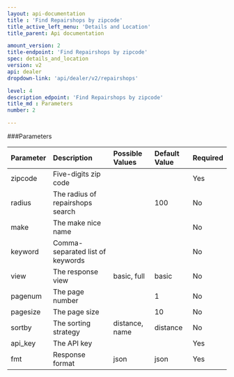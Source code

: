 ```yaml
---
layout: api-documentation
title : 'Find Repairshops by zipcode'
title_active_left_menu: 'Details and Location'
title_parent: Api documentation

amount_version: 2
title-endpoint: 'Find Repairshops by zipcode'
spec: details_and_location
version: v2
api: dealer
dropdown-link: 'api/dealer/v2/repairshops'

level: 4
description_edpoint: 'Find Repairshops by zipcode'
title_md : Parameters
number: 2

---
```



###Parameters

| Parameter     | Description                            | Possible Values             | Default Value | Required |
|:--------------|:---------------------------------------|:----------------------------|:--------------|:---------|
| zipcode       | Five-digits zip code                   |                             |               | Yes      |
| radius        | The radius of repairshops search       |                             | 100           | No       |
| make          | The make nice name                     |                             |               | No       |
| keyword       | Comma-separated list of keywords       |                             |               | No       |
| view          | The response view                      | basic, full                 | basic         | No       |
| pagenum       | The page number                        |                             | 1             | No       |
| pagesize      | The page size                          |                             | 10            | No       |
| sortby        | The sorting strategy                   | distance, name              | distance      | No       |
| api_key       | The API key                            |                             |               | Yes      |
| fmt           | Response format                        | json                        | json          | Yes      |